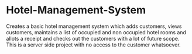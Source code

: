 # Hotel-Management-System
Creates a basic hotel management system which adds customers, views customers, maintains a list of occupied and non occupied hotel rooms and allots a receipt and checks out the customers with a lot of future scope.
This is a server side project with no access to the customer whatsoever.
